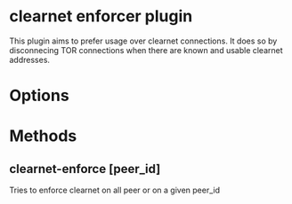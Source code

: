 # clearnet enforcer plugin
This plugin aims to prefer usage over clearnet connections.
It does so by disconnecing TOR connections when there are known and usable
clearnet addresses.

# Options

# Methods
## clearnet-enforce [peer_id]
Tries to enforce clearnet on all peer or on a given peer_id
